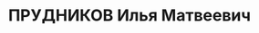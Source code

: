 ---
title: ПРУДНИКОВ Илья Матвеевич
description: '1886 г.р., м.р.: Могилевская губ., Климовичский уезд, Милославичская
  вол., д. Тимошки

  прож.: г. Новосибирск

  арестован 01.05.1937

  Обвинение: 58-6 , 58-7, 58-8, 58-11

  Приговор: ВК ВС СССР, 29.10.1937 — ВМН с конфискацией имущества

  Расстрелян 29.10.1937

  Реабилитация: ВК ВС СССР, 21.12.1957 - за отсутствием состава преступления'
---